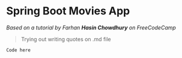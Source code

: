 # Spring Boot Movies App #
*Based on a tutorial by Farhan **Hasin Chowdhury** on FreeCodeCamp*

>Trying out writing quotes on .md file

`Code here`

